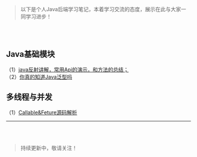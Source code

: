 
> 以下是个人Java后端学习笔记，本着学习交流的态度，展示在此与大家一同学习进步！

</br></br>

## Java基础模块
（1）[java反射讲解，常用Api的演示，和方法的总结；](https://github.com/GaoLeiplus/javaDancer/blob/master/java基础/java反射讲解.md)  
（2）[你真的知道Java泛型吗](https://github.com/GaoLeiplus/javaDancer/blob/master/java基础/你真的知道Java泛型吗.md)  



## 多线程与并发
（1）[Callable&Feture源码解析](https://github.com/GaoLeiplus/javaDancer/blob/master/多线程与并发/Future源码解析.md)  






- - -

</br></br>
> 持续更新中，敬请关注！
